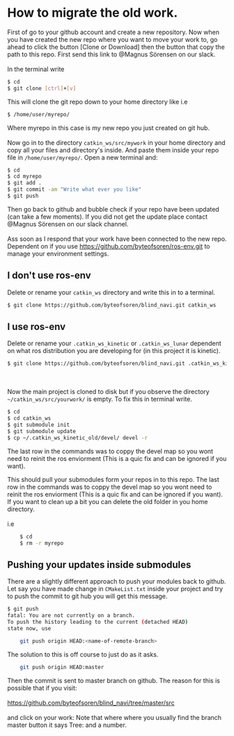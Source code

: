 # How to migrate the old work.
First of go to your github account and create a new repository.
Now when you have created the new repo where you want to move your work to, go
ahead to click the button [Clone or Download] then the button that copy the path to this repo.
First send this link to @Magnus Sörensen on our slack.
<br /><br />
In the terminal write
```bash
$ cd
$ git clone [ctrl]+[v]
```

This will clone the git repo down to your home directory like i.e
```bash
$ /home/user/myrepo/
```
Where myrepo in this case is my new repo you just created on git hub.
<br /><br />
Now go in to the directory `catkin_ws/src/mywork` in your home directory and
copy all your files and directory's inside.
And paste them inside your repo file in `/home/user/myrepo/`.
Open a new terminal and:
```bash
$ cd
$ cd myrepo
$ git add .
$ git commit -am "Write what ever you like"
$ git push
```

Then go back to github and bubble check if your repo have been updated (can
take a few moments).
If you did not get the update place contact @Magnus Sörensen on our slack
channel.
<br /><br />
Ass soon as I respond that your work have been connected to the new repo.
Dependent on if you use https://github.com/byteofsoren/ros-env.git to manage
your environment settings.

## I don't use ros-env
Delete or rename your `catkin_ws` directory and write this in to a terminal.
```bash
$ git clone https://github.com/byteofsoren/blind_navi.git catkin_ws
```

## I use ros-env
Delete or rename your `.catkin_ws_kinetic` or `.catkin_ws_lunar` dependent on
what ros distribution you are developing for (in this project it is kinetic).
```bash
$ git clone https://github.com/byteofsoren/blind_navi.git .catkin_ws_kinetic
```
<br /><br />
Now the main project is cloned to disk but if you observe the directory
`~/catkin_ws/src/yourwork/` is empty. To fix this in terminal write.
```bash
$ cd
$ cd catkin_ws
$ git submodule init
$ git submodule update
$ cp ~/.catkin_ws_kinetic_old/devel/ devel -r
```
The last row in the commands was to coppy the devel map so you wont need to
reinit the ros enviorment (This is a quic fix and can be ignored if you want).

This should pull your submodules form your repos in to this repo.
The last row in the commands was to coppy the devel map so you wont need to
reinit the ros enviorment (This is a quic fix and can be ignored if you want).
If you want to clean up a bit you can delete the old folder in you home directory.
<br /><br />
i.e
```bash
    $ cd
    $ rm -r myrepo
```
## Pushing your updates inside submodules
There are a slightly different approach to push your modules back to github.
Let say you have made change in `CMakeList.txt` inside your project and try to
push the commit to git hub you will get this message.

```bash
$ git push
fatal: You are not currently on a branch.
To push the history leading to the current (detached HEAD)
state now, use

    git push origin HEAD:<name-of-remote-branch>
```
The solution to this is off course to just do as it asks.
```bash
    git push origin HEAD:master
```
Then the commit is sent to master branch on github.
The reason for this is possible that if you visit:
<br /><br />
https://github.com/byteofsoren/blind_navi/tree/master/src
<br /><br />
and click on your work:
Note that where where you usually find the branch master button it says Tree:
and a number.



